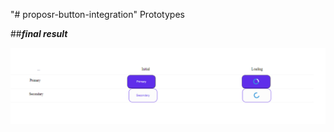 "# proposr-button-integration"
Prototypes

##_**final result**_

![Final result](/img/result_final_button.png)
